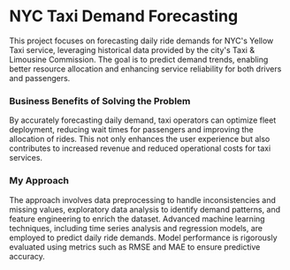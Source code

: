 <h1>NYC Taxi Demand Forecasting</h1>
<p>This project focuses on forecasting daily ride demands for NYC's Yellow Taxi service, leveraging historical data provided by the city's Taxi & Limousine Commission. The goal is to predict demand trends, enabling better resource allocation and enhancing service reliability for both drivers and passengers.</p>

<h3>Business Benefits of Solving the Problem</h3>
<p>By accurately forecasting daily demand, taxi operators can optimize fleet deployment, reducing wait times for passengers and improving the allocation of rides. This not only enhances the user experience but also contributes to increased revenue and reduced operational costs for taxi services.</p>

<h3>My Approach</h3>
<p>The approach involves data preprocessing to handle inconsistencies and missing values, exploratory data analysis to identify demand patterns, and feature engineering to enrich the dataset. Advanced machine learning techniques, including time series analysis and regression models, are employed to predict daily ride demands. Model performance is rigorously evaluated using metrics such as RMSE and MAE to ensure predictive accuracy.</p>
